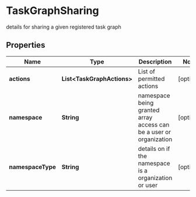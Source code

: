 

# TaskGraphSharing

details for sharing a given registered task graph

## Properties

Name | Type | Description | Notes
------------ | ------------- | ------------- | -------------
**actions** | **List&lt;TaskGraphActions&gt;** | List of permitted actions |  [optional]
**namespace** | **String** | namespace being granted array access can be a user or organization |  [optional]
**namespaceType** | **String** | details on if the namespace is a organization or user |  [optional]



